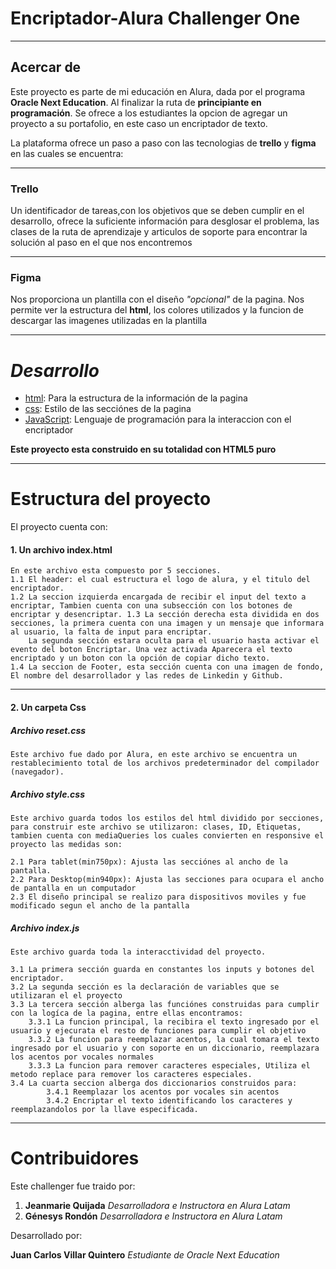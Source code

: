 # Encriptador-Alura Challenger One

***

## Acercar de

Este proyecto es parte de mi educación en Alura, dada por el programa **Oracle Next Education**. Al finalizar la ruta de **principiante en programación**. Se ofrece a los estudiantes la opcion de agregar un proyecto a su portafolio, en este caso un encriptador de texto.

La plataforma ofrece un paso a paso con las tecnologias de **trello** y **figma** en las cuales se encuentra:
***
### Trello

Un identificador de tareas,con los objetivos que se deben cumplir en el desarrollo, ofrece la suficiente información para desglosar el problema, las clases de la ruta de aprendizaje y articulos de soporte para encontrar la solución al paso en el que nos encontremos
***
### Figma

Nos proporciona un plantilla con el diseño *"opcional"* de la pagina. Nos permite ver la estructura del **html**, los colores utilizados y la funcion de descargar las imagenes utilizadas en la plantilla
***

#  _Desarrollo_

* [html](https://example.com): Para la estructura de la información de la pagina
* [css](https://example.com): Estilo de las secciónes de la pagina
* [JavaScript](https://example.com): Lenguaje de programación para la interaccion con el encriptador

**Este proyecto esta construido en su totalidad con HTML5 puro**
***

# Estructura del proyecto

El proyecto cuenta con:

####  1. Un archivo index.html
    En este archivo esta compuesto por 5 secciones. 
    1.1 El header: el cual estructura el logo de alura, y el titulo del encriptador. 
    1.2 La seccion izquierda encargada de recibir el input del texto a encriptar, Tambien cuenta con una subsección con los botones de encriptar y desencriptar. 1.3 La sección derecha esta dividida en dos secciones, la primera cuenta con una imagen y un mensaje que informara al usuario, la falta de input para encriptar.
        La segunda sección estara oculta para el usuario hasta activar el evento del boton Encriptar. Una vez activada Aparecera el texto encriptado y un boton con la opción de copiar dicho texto.
    1.4 La seccion de Footer, esta sección cuenta con una imagen de fondo, El nombre del desarrollador y las redes de Linkedin y Github.
***

#### 2. Un carpeta Css

##### Archivo reset.css
    Este archivo fue dado por Alura, en este archivo se encuentra un restablecimiento total de los archivos predeterminador del compilador (navegador).

##### Archivo style.css
    Este archivo guarda todos los estilos del html dividido por secciones, para construir este archivo se utilizaron: clases, ID, Etiquetas, tambien cuenta con mediaQueries los cuales convierten en responsive el proyecto las medidas son:
    
    2.1 Para tablet(min750px): Ajusta las secciónes al ancho de la pantalla.
    2.2 Para Desktop(min940px): Ajusta las secciones para ocupara el ancho de pantalla en un computador
    2.3 El diseño principal se realizo para dispositivos moviles y fue modificado segun el ancho de la pantalla

##### Archivo index.js
    Este archivo guarda toda la interacctividad del proyecto.

    3.1 La primera sección guarda en constantes los inputs y botones del encriptador.
    3.2 La segunda sección es la declaración de variables que se utilizaran el el proyecto
    3.3 La tercera sección alberga las funciónes construidas para cumplir con la logíca de la pagina, entre ellas encontramos: 
        3.3.1 La funcion principal, la recibira el texto ingresado por el usuario y ejecurata el resto de funciones para cumplir el objetivo
        3.3.2 La funcion para reemplazar acentos, la cual tomara el texto ingresado por el usuario y con soporte en un diccionario, reemplazara los acentos por vocales normales
        3.3.3 La funcion para remover caracteres especiales, Utiliza el metodo replace para remover los caracteres especiales.
    3.4 La cuarta seccion alberga dos diccionarios construidos para:
            3.4.1 Reemplazar los acentos por vocales sin acentos
            3.4.2 Encriptar el texto identificando los caracteres y reemplazandolos por la llave especificada.
    
***

# Contribuidores

Este challenger fue traido por:

1. **Jeanmarie Quijada** *Desarrolladora e Instructora en Alura Latam*
2. **Génesys Rondón** *Desarrolladora e Instructora en Alura Latam*

Desarrollado por: 

**Juan Carlos Villar Quintero** *Estudiante de Oracle Next Education*






